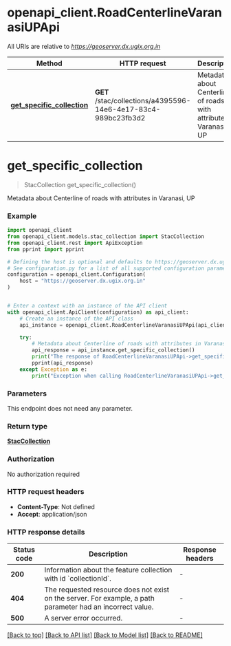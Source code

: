 # openapi_client.RoadCenterlineVaranasiUPApi

All URIs are relative to *https://geoserver.dx.ugix.org.in*

Method | HTTP request | Description
------------- | ------------- | -------------
[**get_specific_collection**](RoadCenterlineVaranasiUPApi.md#get_specific_collection) | **GET** /stac/collections/a4395596-14e6-4e17-83c4-989bc23fb3d2 | Metadata about Centerline of roads with attributes in Varanasi, UP


# **get_specific_collection**
> StacCollection get_specific_collection()

Metadata about Centerline of roads with attributes in Varanasi, UP

### Example


```python
import openapi_client
from openapi_client.models.stac_collection import StacCollection
from openapi_client.rest import ApiException
from pprint import pprint

# Defining the host is optional and defaults to https://geoserver.dx.ugix.org.in
# See configuration.py for a list of all supported configuration parameters.
configuration = openapi_client.Configuration(
    host = "https://geoserver.dx.ugix.org.in"
)


# Enter a context with an instance of the API client
with openapi_client.ApiClient(configuration) as api_client:
    # Create an instance of the API class
    api_instance = openapi_client.RoadCenterlineVaranasiUPApi(api_client)

    try:
        # Metadata about Centerline of roads with attributes in Varanasi, UP
        api_response = api_instance.get_specific_collection()
        print("The response of RoadCenterlineVaranasiUPApi->get_specific_collection:\n")
        pprint(api_response)
    except Exception as e:
        print("Exception when calling RoadCenterlineVaranasiUPApi->get_specific_collection: %s\n" % e)
```



### Parameters

This endpoint does not need any parameter.

### Return type

[**StacCollection**](StacCollection.md)

### Authorization

No authorization required

### HTTP request headers

 - **Content-Type**: Not defined
 - **Accept**: application/json

### HTTP response details

| Status code | Description | Response headers |
|-------------|-------------|------------------|
**200** | Information about the feature collection with id &#x60;collectionId&#x60;. |  -  |
**404** | The requested resource does not exist on the server. For example, a path parameter had an incorrect value. |  -  |
**500** | A server error occurred. |  -  |

[[Back to top]](#) [[Back to API list]](../README.md#documentation-for-api-endpoints) [[Back to Model list]](../README.md#documentation-for-models) [[Back to README]](../README.md)

